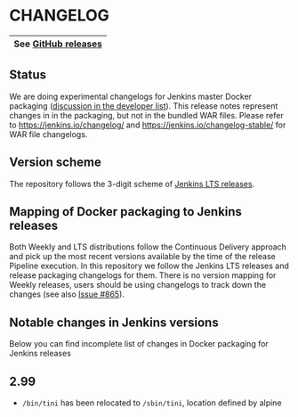 CHANGELOG
=========

| See [GitHub releases](https://github.com/jenkinsci/docker/releases) |
| --- |

## Status

We are doing experimental changelogs for Jenkins master Docker packaging
([discussion in the developer list](https://groups.google.com/forum/#!topic/jenkinsci-dev/KvV_UjU02gE)). 
This release notes represent changes in in the packaging, but not in the bundled WAR files. 
Please refer to https://jenkins.io/changelog/ and https://jenkins.io/changelog-stable/ for WAR file changelogs.

## Version scheme

The repository follows the 3-digit scheme of [Jenkins LTS releases](https://jenkins.io/download/lts/).

## Mapping of Docker packaging to Jenkins releases

Both Weekly and LTS distributions follow the Continuous Delivery approach and pick up the most recent versions available by the time of the release Pipeline execution.
In this repository we follow the Jenkins LTS releases and release packaging changelogs for them.
There is no version mapping for Weekly releases, users should be using changelogs to track down the changes
(see also [Issue #865](https://github.com/jenkinsci/docker/issues/865)).

## Notable changes in Jenkins versions

Below you can find incomplete list of changes in Docker packaging for Jenkins releases

2.99
-----
*  `/bin/tini` has been relocated to `/sbin/tini`, location defined by alpine
